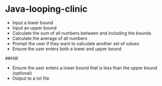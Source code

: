 # Java-looping-clinic

- Input a lower bound
- Input an upper bound
- Calculate the sum of all numbers between and including the bounds
- Calculate the average of all numbers
- Prompt the user if they want to calculate another set of values
- Ensure the user enters both a lower and upper bound

##HW

- Ensure the user enters a lower bound that is less than the upper bound (optional)
- Output to a txt file